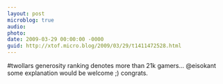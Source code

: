 ```yaml
---
layout: post
microblog: true
audio: 
photo: 
date: 2009-03-29 00:00:00 -0000
guid: http://xtof.micro.blog/2009/03/29/t1411472528.html
---
```

#twollars generosity ranking denotes more than 21k gamers...  @eisokant some explanation would be welcome ;) congrats.
